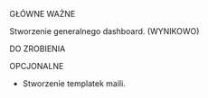 GŁÓWNE WAŻNE

Stworzenie generalnego dashboard. (WYNIKOWO)

DO ZROBIENIA

OPCJONALNE

- Stworzenie templatek maili.
